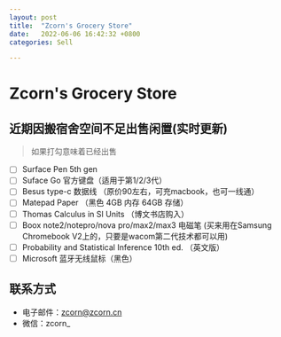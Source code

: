 ```yaml
---
layout: post
title:  "Zcorn's Grocery Store"
date:   2022-06-06 16:42:32 +0800
categories: Sell

---
```


# Zcorn's Grocery Store

## 近期因搬宿舍空间不足出售闲置(实时更新)

> 如果打勾意味着已经出售

- [ ] Surface Pen 5th gen
- [ ] Suface Go 官方键盘（适用于第1/2/3代）
- [ ] Besus type-c 数据线 （原价90左右，可充macbook，也可一线通）
- [ ] Matepad Paper （黑色 4GB 内存 64GB 存储）
- [ ] Thomas Calculus in SI Units （博文书店购入）
- [ ] Boox note2/notepro/nova pro/max2/max3 电磁笔 (买来用在Samsung Chromebook V2上的，只要是wacom第二代技术都可以用)
- [ ] Probability and Statistical Inference 10th ed. （英文版）
- [ ] Microsoft 蓝牙无线鼠标（黑色）

## 联系方式

- 电子邮件：zcorn@zcorn.cn
- 微信：zcorn_

